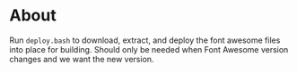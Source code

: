 # About

Run `deploy.bash` to download, extract, and deploy the font awesome files into place for building. Should only be needed when  Font Awesome version changes and we want the new version.